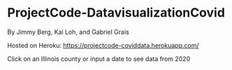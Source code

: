 # ProjectCode-DatavisualizationCovid
By Jimmy Berg, Kai Loh, and Gabriel Grais

Hosted on Heroku:
https://projectcode-coviddata.herokuapp.com/

Click on an Illinois county or input a date to see data from 2020
